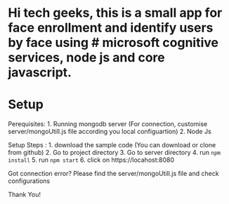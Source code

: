 # Hi tech geeks, this is a small app for face enrollment and identify users by face using # microsoft cognitive services, node js and core javascript. 

# Setup

Perequisites:
    1. Running mongodb server (For connection, customise server/mongoUtill.js file according you local configuartion)
    2. Node Js

Setup Steps :
    1. download the sample code (You can download or clone from github)
    2. Go to project directory
    3. Go to server directory
    4. run `npm install`
    5. run `npm start`
    6. click on https://locahost:8080

Got connection error? Please find the server/mongoUtill.js file and check configurations


Thank You!
